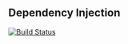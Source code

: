## Dependency Injection

[![Build Status](https://dev.azure.com/wk-j/dependency-injection/_apis/build/status/wk-j.dependency-injection)](https://dev.azure.com/wk-j/dependency-injection/_build/latest?definitionId=6)